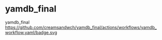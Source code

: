 # yamdb_final
yamdb_final
https://github.com/creamsandwch/yamdb_final/actions/workflows/yamdb_workflow.yaml/badge.svg
